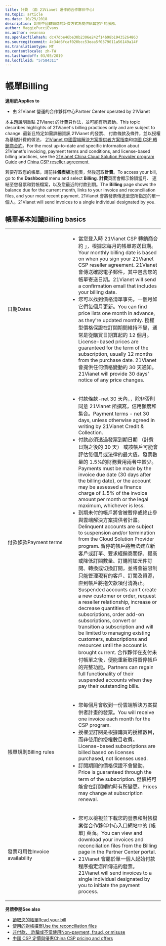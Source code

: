 ```yaml
---
title: 計費 （由 21Vianet 運作的合作夥伴中心）
ms.topic: article
ms.date: 10/29/2018
description: 說明中國轉銷商的計費方式為提供給其客戶的服務。
author: MaggiePucciEvans
ms.author: evansma
ms.openlocfilehash: dc47dbe46be30b2306e242f14b98b19435264863
ms.sourcegitcommit: 4c34d6fcaf020bcc53eaa5f0379011a56149a14f
ms.translationtype: MT
ms.contentlocale: zh-TW
ms.lasthandoff: 03/05/2019
ms.locfileid: "57584311"
---
```

# <a name="billing"></a><span data-ttu-id="b6c5b-103">帳單</span><span class="sxs-lookup"><span data-stu-id="b6c5b-103">Billing</span></span>

<span data-ttu-id="b6c5b-104">**適用於**</span><span class="sxs-lookup"><span data-stu-id="b6c5b-104">**Applies to**</span></span>

-   <span data-ttu-id="b6c5b-105">由 21Vianet 營運的合作夥伴中心</span><span class="sxs-lookup"><span data-stu-id="b6c5b-105">Partner Center operated by 21Vianet</span></span>

<span data-ttu-id="b6c5b-106">本主題說明重點 21Vianet 的計費只作法，並可能有所異動。</span><span class="sxs-lookup"><span data-stu-id="b6c5b-106">This topic describes highlights of 21Vianet's billing practices only and are subject to change.</span></span> <span data-ttu-id="b6c5b-107">最新且特定如需詳細資訊 21Vianet 的發票、 付款條款及條件，並以授權為基礎計費的做法， [21Vianet 中國雲端解決方案提供者方案指南](https://www.21vbluecloud.com/office365/SolProv_programguide/)和[中國 CSP 轉銷商合約](https://www.21vbluecloud.com/office365/ResellerAgr/)。</span><span class="sxs-lookup"><span data-stu-id="b6c5b-107">For the most up-to-date and specific information about 21Vianet's invoicing, payment terms and conditions, and license-based billing practices, see the [21Vianet China Cloud Solution Provider program Guide](https://www.21vbluecloud.com/office365/SolProv_programguide/) and [China CSP reseller agreement](https://www.21vbluecloud.com/office365/ResellerAgr/).</span></span>

<span data-ttu-id="b6c5b-108">若要存取您的帳單，請前往**儀表板**功能表，然後選取**計費**。</span><span class="sxs-lookup"><span data-stu-id="b6c5b-108">To access your bill, go to the **Dashboard** menu and select **Billing**.</span></span> <span data-ttu-id="b6c5b-109">**計費**頁面會顯示餘額當月、 連結至您發票和對帳檔案，以及您最近的付款到期。</span><span class="sxs-lookup"><span data-stu-id="b6c5b-109">The **Billing** page shows the balance due for the current month, links to your invoice and reconciliation files, and your most recent payment.</span></span> <span data-ttu-id="b6c5b-110">21Vianet 會將發票傳送至您所指定的單一個人。</span><span class="sxs-lookup"><span data-stu-id="b6c5b-110">21Vianet will send invoices to a single individual designated by you.</span></span> 


## <a name="billing-basics"></a><span data-ttu-id="b6c5b-111">帳單基本知識</span><span class="sxs-lookup"><span data-stu-id="b6c5b-111">Billing basics</span></span>


<table>
<colgroup>
<col width="40%" />
<col width="60%" />
</colgroup>
<tbody>
<tr class="odd">
<td><span data-ttu-id="b6c5b-112">日期</span><span class="sxs-lookup"><span data-stu-id="b6c5b-112">Dates</span></span></td>
<td><ul>
<li><span data-ttu-id="b6c5b-113">當您登入時 21Vianet CSP 轉銷商合約 」，根據您每月的帳單寄送日期。</span><span class="sxs-lookup"><span data-stu-id="b6c5b-113">Your monthly billing date is based on when you sign your 21Vianet CSP reseller agreement.</span></span> <span data-ttu-id="b6c5b-114">21Vianet 會傳送確認電子郵件，其中包含您的帳單寄送日期。</span><span class="sxs-lookup"><span data-stu-id="b6c5b-114">21Vianet will send a confirmation email that includes your billing date.</span></span></li>
<li><span data-ttu-id="b6c5b-115">您可以找到價格清單事先，一個月如它們每個月更新。</span><span class="sxs-lookup"><span data-stu-id="b6c5b-115">You can find price lists one month in advance, as they're updated monthly.</span></span> <span data-ttu-id="b6c5b-116">授權型價格保證在訂閱期間維持不變，通常是從購買日期算起的 12 個月。</span><span class="sxs-lookup"><span data-stu-id="b6c5b-116">License-based prices are guaranteed for the term of the subscription, usually 12 months from the purchase date.</span></span> <span data-ttu-id="b6c5b-117">21Vianet 會提供任何價格變動的 30 天通知。</span><span class="sxs-lookup"><span data-stu-id="b6c5b-117">21Vianet will provide 30 days’ notice of any price changes.</span></span></li>
</ul></td>
</tr>
<tr class="even">
<td><span data-ttu-id="b6c5b-118">付款條款</span><span class="sxs-lookup"><span data-stu-id="b6c5b-118">Payment terms</span></span></td>
<td><ul>
<li><span data-ttu-id="b6c5b-119">付款條款-net 30 天內，，除非否則同意 21Vianet 所撰寫，信用額度和集合。</span><span class="sxs-lookup"><span data-stu-id="b6c5b-119">Payment terms - net 30 days, unless otherwise agreed in writing by 21Vianet Credit & Collection.</span></span></li>
<li><span data-ttu-id="b6c5b-120">付款必須透過發票到期日期 （計費日期之後的 30 天） 或該帳戶可能會評估每個月或法律的最大值，發票數量的 1.5%的財務費用兩者中較少。</span><span class="sxs-lookup"><span data-stu-id="b6c5b-120">Payments must be made by the invoice due date (30 days after the billing date), or the account may be assessed a finance charge of 1.5% of the invoice amount per month or the legal maximum, whichever is less.</span></span></li>
<li><span data-ttu-id="b6c5b-121">到期未付的帳戶將會被暫停或終止參與雲端解決方案提供者計畫。</span><span class="sxs-lookup"><span data-stu-id="b6c5b-121">Delinquent accounts are subject to suspension and/or termination from the Cloud Solution Provider program.</span></span> <span data-ttu-id="b6c5b-122">暫停的帳戶將無法建立新客戶或訂單、要求經銷商關係、提高或降低訂閱數量、訂購附加元件訂閱、轉換或切換訂閱，並將會被限制只能管理現有的客戶、訂閱及資源，直到帳戶將拖欠款項付清為止。</span><span class="sxs-lookup"><span data-stu-id="b6c5b-122">Suspended accounts can't create a new customer or order, request a reseller relationship, increase or decrease quantities of subscriptions, order add-on subscriptions, convert or transition a subscription and will be limited to managing existing customers, subscriptions and resources until the account is brought current.</span></span> <span data-ttu-id="b6c5b-123">合作夥伴在支付未付帳單之後，便能重新取得暫停帳戶的完整功能。</span><span class="sxs-lookup"><span data-stu-id="b6c5b-123">Partners can regain full functionality of their suspended accounts when they pay their outstanding bills.</span></span></li>
</ul></td>
</tr>
<tr class="odd">
<td><span data-ttu-id="b6c5b-124">帳單規則</span><span class="sxs-lookup"><span data-stu-id="b6c5b-124">Billing rules</span></span></td>
<td><ul>
<li><span data-ttu-id="b6c5b-125">您每個月會收到一份雲端解決方案提供者計畫的發票。</span><span class="sxs-lookup"><span data-stu-id="b6c5b-125">You will receive one invoice each month for the CSP program.</span></span></li>
<li><span data-ttu-id="b6c5b-126">授權型訂閱是根據購買的授權數目，而非使用的授權數目收費。</span><span class="sxs-lookup"><span data-stu-id="b6c5b-126">License-based subscriptions are billed based on licenses purchased, not licenses used.</span></span></li>
<li><span data-ttu-id="b6c5b-127">訂閱期間的價格保證不會變動。</span><span class="sxs-lookup"><span data-stu-id="b6c5b-127">Price is guaranteed through the term of the subscription.</span></span> <span data-ttu-id="b6c5b-128">但價格可能會在訂閱續約時有所變更。</span><span class="sxs-lookup"><span data-stu-id="b6c5b-128">Prices may change at subscription renewal.</span></span></li>
</ul></td>
</tr>
<tr class="even">
<td><span data-ttu-id="b6c5b-129">發票可用性</span><span class="sxs-lookup"><span data-stu-id="b6c5b-129">Invoice availability</span></span></td>
<td><ul>
<li><span data-ttu-id="b6c5b-130">您可以檢視並下載您的發票和對帳檔案從合作夥伴中心入口網站中的 [帳單] 頁面。</span><span class="sxs-lookup"><span data-stu-id="b6c5b-130">You can view and download your invoices and reconciliation files from the Billing page in the Partner Center portal.</span></span></li>
<li><span data-ttu-id="b6c5b-131">21Vianet 會屬於單一個人起始付款程序指定您所傳送的發票。</span><span class="sxs-lookup"><span data-stu-id="b6c5b-131">21Vianet will send invoices to a single individual designated by you to initiate the payment process.</span></span></li>
</ul></td>
</tr>
</tbody>
</table>

<span data-ttu-id="b6c5b-132">**另請參閱**</span><span class="sxs-lookup"><span data-stu-id="b6c5b-132">**See also**</span></span> 
-   [<span data-ttu-id="b6c5b-133">讀取您的帳單</span><span class="sxs-lookup"><span data-stu-id="b6c5b-133">Read your bill</span></span>](read-your-bill.md)
-   [<span data-ttu-id="b6c5b-134">使用的對帳檔案</span><span class="sxs-lookup"><span data-stu-id="b6c5b-134">Use the reconciliation files</span></span>](use-the-reconciliation-files.md)
-   [<span data-ttu-id="b6c5b-135">非付款、 詐騙或不當使用</span><span class="sxs-lookup"><span data-stu-id="b6c5b-135">Non-payment, fraud, or misuse</span></span>](non-payment-fraud-or-misuse.md)
-   [<span data-ttu-id="b6c5b-136">中國 CSP 定價與優惠</span><span class="sxs-lookup"><span data-stu-id="b6c5b-136">China CSP pricing and offers</span></span>](see-offers-and-pricing.md)

